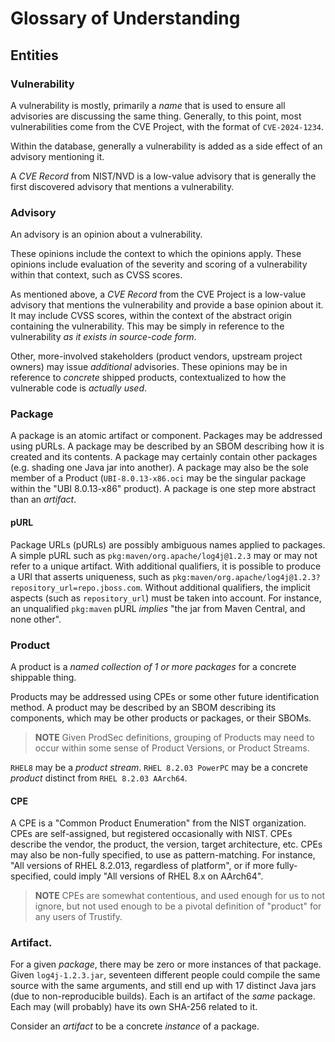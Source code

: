 # Glossary of Understanding

## Entities

### Vulnerability

A vulnerability is mostly, primarily a *name* that is used to ensure all advisories are discussing the same thing.
Generally, to this point, most vulnerabilities come from the CVE Project, with the format of `CVE-2024-1234`.

Within the database, generally a vulnerability is added as a side effect of an advisory mentioning it.

A _CVE Record_ from NIST/NVD is a low-value advisory that is generally the first discovered advisory that mentions a vulnerability.

### Advisory

An advisory is an opinion about a vulnerability.

These opinions include the context to which the opinions apply.
These opinions include evaluation of the severity and scoring of a vulnerability within that context, such as CVSS scores.

As mentioned above, a _CVE Record_ from the CVE Project is a low-value advisory that mentions the vulnerability and provide a base opinion about it.
It may include CVSS scores, within the context of the abstract origin containing the vulnerability.
This may be simply in reference to the vulnerability _as it exists in source-code form_.

Other, more-involved stakeholders (product vendors, upstream project owners) may issue *additional* advisories.
These opinions may be in reference to _concrete_ shipped products, contextualized to how the vulnerable code is _actually used_.

### Package

A package is an atomic artifact or component.
Packages may be addressed using pURLs.
A package may be described by an SBOM describing how it is created and its contents. 
A package may certainly contain other packages (e.g. shading one Java jar into another).
A package may also be the sole member of a Product (`UBI-8.0.13-x86.oci` may be the singular package within the "UBI 8.0.13-x86" product).
A package is one step more abstract than an _artifact_.

#### pURL

Package URLs (pURLs) are possibly ambiguous names applied to packages. 
A simple pURL such as `pkg:maven/org.apache/log4j@1.2.3` may or may not refer to a unique artifact.
With additional qualifiers, it is possible to produce a URI that asserts uniqueness, such as `pkg:maven/org.apache/log4j@1.2.3?repository_url=repo.jboss.com`.
Without additional qualifiers, the implicit aspects (such as `repository_url`) must be taken into account.
For instance, an unqualified `pkg:maven` pURL *implies* "the jar from Maven Central, and none other".

### Product

A product is a _named collection of 1 or more packages_ for a concrete shippable thing.

Products may be addressed using CPEs or some other future identification method.
A product may be described by an SBOM describing its components, which may be other products or packages, or their SBOMs.

> **NOTE**
> Given ProdSec definitions, grouping of Products may need to occur within some sense of Product Versions, or Product Streams.

`RHEL8` may be a _product stream_.
`RHEL 8.2.03 PowerPC` may be a concrete _product_ distinct from `RHEL 8.2.03 AArch64`.

#### CPE

A CPE is a "Common Product Enumeration" from the NIST organization.
CPEs are self-assigned, but registered occasionally with NIST.
CPEs describe the vendor, the product, the version, target architecture, etc.
CPEs may also be non-fully specified, to use as pattern-matching.
For instance, "All versions of RHEL 8.2.013, regardless of platform", or if more fully-specified, could imply "All versions of RHEL 8.x on AArch64".

> **NOTE** 
> CPEs are somewhat contentious, and used enough for us to not ignore, but not used enough to be a pivotal definition of "product" for any users of Trustify.

### Artifact.

For a given _package_, there may be zero or more instances of that package.
Given `log4j-1.2.3.jar`, seventeen different people could compile the same source with the same arguments, and still end up with 17 distinct Java jars (due to non-reproducible builds).
Each is an artifact of the _same_ package.
Each may (will probably) have its own SHA-256 related to it.

Consider an *artifact* to be a concrete *instance* of a package.





